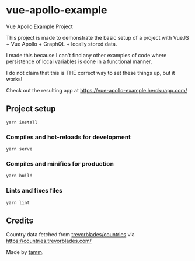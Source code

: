 # vue-apollo-example
Vue Apollo Example Project

This project is made to demonstrate the basic setup of a project with VueJS + Vue Apollo + GraphQL + locally stored data.

I made this because I can't find any other examples of code where persistence of local variables is done in a functional manner.

I do not claim that this is THE correct way to set these things up, but it works!

Check out the resulting app at https://vue-apollo-example.herokuapp.com/

## Project setup
```
yarn install
```

### Compiles and hot-reloads for development
```
yarn serve
```

### Compiles and minifies for production
```
yarn build
```

### Lints and fixes files
```
yarn lint
```

## Credits
Country data fetched from [trevorblades/countries](https://github.com/trevorblades/countries) via https://countries.trevorblades.com/

Made by [tamm](https://github.com/tamm).
